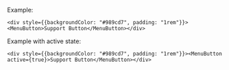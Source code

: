Example:

	<div style={{backgroundColor: "#989cd7", padding: "1rem"}}><MenuButton>Support Button</MenuButton></div>

Example with active state:

	<div style={{backgroundColor: "#989cd7", padding: "1rem"}}><MenuButton active={true}>Support Button</MenuButton></div>
